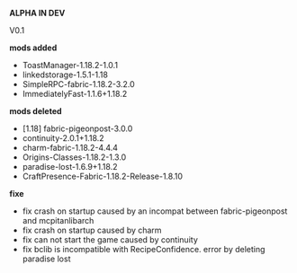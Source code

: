 **ALPHA IN DEV**

V0.1

**mods added**

* ToastManager-1.18.2-1.0.1
* linkedstorage-1.5.1-1.18
* SimpleRPC-fabric-1.18.2-3.2.0
* ImmediatelyFast-1.1.6+1.18.2
 
**mods deleted**

* [1.18] fabric-pigeonpost-3.0.0
* continuity-2.0.1+1.18.2
* charm-fabric-1.18.2-4.4.4
* Origins-Classes-1.18.2-1.3.0
* paradise-lost-1.6.9+1.18.2
* CraftPresence-Fabric-1.18.2-Release-1.8.10

**fixe**

* fix crash on startup caused by an incompat between fabric-pigeonpost and mcpitanlibarch
* fix crash on startup caused by charm
* fix can not start the game caused by continuity
* fix bclib is incompatible with RecipeConfidence. error by deleting paradise lost